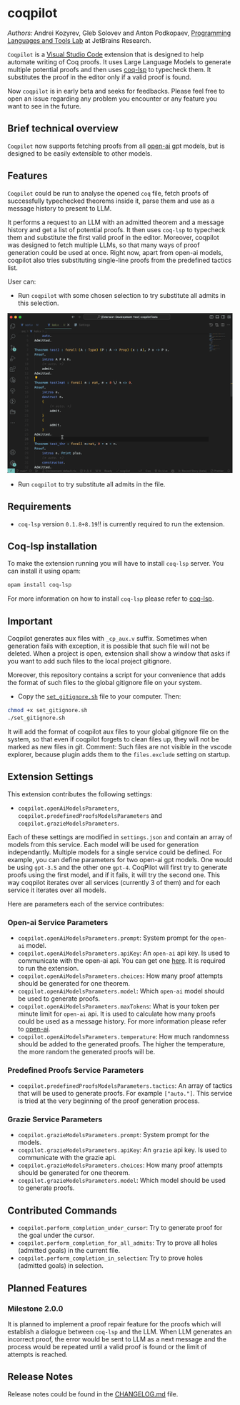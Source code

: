 # coqpilot

*Authors:* Andrei Kozyrev, Gleb Solovev and Anton Podkopaev, [Programming Languages and Tools Lab](https://lp.jetbrains.com/research/plt_lab/) at JetBrains Research.

`Coqpilot` is a [Visual Studio Code](https://code.visualstudio.com/) extension that is designed to help automate writing of Coq proofs. It uses Large Language Models to generate multiple potential proofs and then uses [coq-lsp](https://github.com/ejgallego/coq-lsp) to typecheck them. It substitutes the proof in the editor only if a valid proof is found. 

Now `coqpilot` is in early beta and seeks for feedbacks. Please feel free to open an issue regarding any problem you encounter or any feature you want to see in the future. 

## Brief technical overview

`Coqpilot` now supports fetching proofs from all [open-ai](https://openai.com) gpt models, but is designed to be easily extensible to other models.  

## Features

`Coqpilot` could be run to analyse the opened `coq` file, fetch proofs of successfully typechecked theorems inside it, parse them and use as a message history to present to LLM.

It performs a request to an LLM with an admitted theorem and a message history and get a list of potential proofs. It then uses `coq-lsp` to typecheck them and substitute the first valid proof in the editor. Moreover, coqpilot was designed to fetch multiple LLMs, so that many ways of proof generation could be used at once. Right now, apart from open-ai models, coqpilot also tries substituting single-line proofs from the predefined tactics list.

User can:
- Run `coqpilot` with some chosen selection to try substitute all admits in this selection.

<img src="./etc/gif/solve-in-selection.gif"/>

- Run `coqpilot` to try substitute all admits in the file.

## Requirements

* `coq-lsp` version `0.1.8+8.19`!! is currently required to run the extension.

## Coq-lsp installation

To make the extension running you will have to install `coq-lsp` server. You can install it using opam: 
```bash
opam install coq-lsp
```
For more information on how to install `coq-lsp` please refer to [coq-lsp](https://github.com/ejgallego/coq-lsp). 

## Important 

Coqpilot generates aux files with `_cp_aux.v` suffix. Sometimes when generation fails with exception, it is possible that such file will not be deleted. When a project is open, extension shall show a window that asks if you want to add such files to the local project gitignore. 

Moreover, this repository contains a script for your convenience that adds the format of such files to the global gitignore file on your system.  
- Copy the [`set_gitignore.sh`](https://github.com/K-dizzled/coqpilot/blob/main/set_gitignore.sh) file to your computer. Then: 
```bash 
chmod +x set_gitignore.sh
./set_gitignore.sh
```
It will add the format of coqpilot aux files to your global gitignore file on the system, so that even if coqpilot forgets to clean files up, they will not be marked as new files in git.
Comment: Such files are not visible in the vscode explorer, because plugin adds them to the `files.exclude` setting on startup.

## Extension Settings

This extension contributes the following settings:

* `coqpilot.openAiModelsParameters`, `coqpilot.predefinedProofsModelsParameters` and `coqpilot.grazieModelsParameters`. 

Each of these settings are modified in `settings.json` and contain an array of models from this service. Each model will be used for generation independantly. Multiple models for a single service could be defined. For example, you can define parameters for two open-ai gpt models. One would be using `gpt-3.5` and the other one `gpt-4`. CoqPilot will first try to generate proofs using the first model, and if it fails, it will try the second one. This way coqpilot iterates over all services (currently 3 of them) and for each service it iterates over all models.

Here are parameters each of the service contributes:

### Open-ai Service Parameters

* `coqpilot.openAiModelsParameters.prompt`: System prompt for the `open-ai` model.
* `coqpilot.openAiModelsParameters.apiKey`: An `open-ai` api key. Is used to communicate with the open-ai api. You can get one [here](https://platform.openai.com/account/api-keys). It is required to run the extension.
* `coqpilot.openAiModelsParameters.choices`: How many proof attempts should be generated for one theorem.
* `coqpilot.openAiModelsParameters.model`: Which `open-ai` model should be used to generate proofs.
* `coqpilot.openAiModelsParameters.maxTokens`: What is your token per minute limit for `open-ai` api. It is used to calculate how many proofs could be used as a message history. For more information please refer to [open-ai](https://platform.openai.com/account/rate-limits). 
* `coqpilot.openAiModelsParameters.temperature`: How much randomness should be added to the generated proofs. The higher the temperature, the more random the generated proofs will be.

### Predefined Proofs Service Parameters

* `coqpilot.predefinedProofsModelsParameters.tactics`: An array of tactics that will be used to generate proofs. For example `["auto."]`. This service is tried at the very beginning of the proof generation process.

### Grazie Service Parameters

* `coqpilot.grazieModelsParameters.prompt`: System prompt for the models. 
* `coqpilot.grazieModelsParameters.apiKey`: An `grazie` api key. Is used to communicate with the grazie api. 
* `coqpilot.grazieModelsParameters.choices`: How many proof attempts should be generated for one theorem.
* `coqpilot.grazieModelsParameters.model`: Which model should be used to generate proofs.


## Contributed Commands

* `coqpilot.perform_completion_under_cursor`: Try to generate proof for the goal under the cursor.
* `coqpilot.perform_completion_for_all_admits`: Try to prove all holes (admitted goals) in the current file.
* `coqpilot.perform_completion_in_selection`: Try to prove holes (admitted goals) in selection.

## Planned Features

### Milestone 2.0.0

It is planned to implement a proof repair feature for the proofs which will establish a dialogue between `coq-lsp` and the LLM. When LLM generates an incorrect proof, the error would be sent to LLM as a next message and the process would be repeated until a valid proof is found or the limit of attempts is reached.

## Release Notes

Release notes could be found in the [CHANGELOG.md](https://github.com/JetBrains-Research/coqpilot/blob/refactor/CHANGELOG.md) file.
